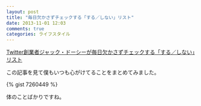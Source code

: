 ```yaml
---
layout: post
title: "毎日欠かさずチェックする「する／しない」リスト"
date: 2013-11-01 12:03
comments: true
categories: ライフスタイル
---
```


[Twitter創業者ジャック・ドーシーが毎日欠かさずチェックする「する／しない」リスト](http://www.lifehacker.jp/2013/10/131031jack_dorsey.html)

この記事を見て僕もいつも心がけてることをまとめてみました。

{% gist 7260449 %}

体のことばかりですね。
